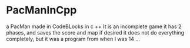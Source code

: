 # PacManInCpp
a PacMan made in CodeBLocks in c ++
It is an incomplete game
it has 2 phases, and saves the score and map if desired
it does not do everything completely, but it was a program from when I was 14 ...
